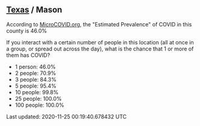
## [Texas](/united-states/texas) / Mason

According to [MicroCOVID.org](http://microcovid.org),
the "Estimated Prevalence" of COVID in this county is 46.0%

If you interact with a certain number of people in this location
(all at once in a group, or spread out across the day), what is the chance that
1 or more of them has COVID?

- 1 person: 46.0%
- 2 people: 70.9%
- 3 people: 84.3%
- 5 people: 95.4%
- 10 people: 99.8%
- 25 people: 100.0%
- 100 people: 100.0%

Last updated: 2020-11-25 00:19:40.678432 UTC
